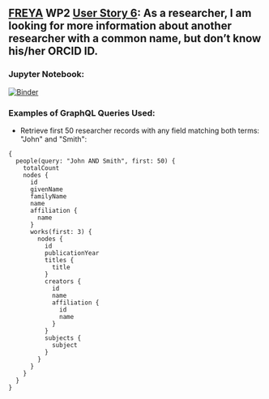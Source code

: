 ## [FREYA](https://www.project-freya.eu/en) WP2 [User Story 6](https://www.pidforum.org/t/pid-graph-graphql-example-disambiguate-researchers/931): As a researcher, I am looking for more information about another researcher with a common name, but don’t know his/her ORCID ID.
                   
### Jupyter Notebook:
[![Binder](https://mybinder.org/badge_logo.svg)](https://mybinder.org/v2/gh/datacite/pidgraph-notebooks-python/master?filepath=user-story-6-disambiguate-researchers%2Fpy-disambiguate-researchers-with-output.ipynb)

### Examples of GraphQL Queries Used:
* Retrieve first 50 researcher records with any field matching both terms: "John" and "Smith":

```
{
  people(query: "John AND Smith", first: 50) {
    totalCount
    nodes {
      id
      givenName
      familyName
      name
      affiliation {
        name
      }
      works(first: 3) {
        nodes {
          id
          publicationYear
          titles {
            title
          }
          creators {
            id
            name
            affiliation {
              id
              name
            }
          }
          subjects {
            subject
          }
        }
      }
    }
  }
}
```
